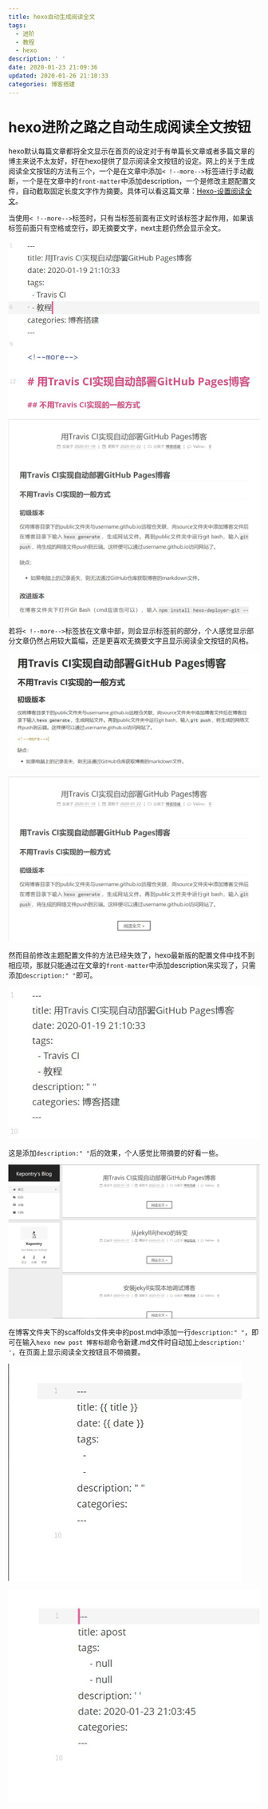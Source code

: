 ```yaml
---
title: hexo自动生成阅读全文
tags:
  - 进阶
  - 教程
  - hexo
description: ' '
date: 2020-01-23 21:09:36
updated: 2020-01-26 21:10:33
categories: 博客搭建
---
```


# hexo进阶之路之自动生成阅读全文按钮

hexo默认每篇文章都将全文显示在首页的设定对于有单篇长文章或者多篇文章的博主来说不太友好，好在hexo提供了显示阅读全文按钮的设定。网上的关于生成阅读全文按钮的方法有三个，一个是在文章中添加```< !--more-->```标签进行手动截断，一个是在文章中的`front-matter`中添加description，一个是修改主题配置文件，自动截取固定长度文字作为摘要。具体可以看这篇文章：[Hexo-设置阅读全文](https://www.jianshu.com/p/78c218f9d1e7)。

当使用```< !--more-->```标签时，只有当标签前面有正文时该标签才起作用，如果该标签前面只有空格或空行，即无摘要文字，next主题仍然会显示全文。

<img src="https://raw.githubusercontent.com/Kepontry/PicBed/master/img/20200122210039.jpg" style="zoom:80%;" />

<img src="https://raw.githubusercontent.com/Kepontry/PicBed/master/img/20200122211050.jpg"  />

若将```< !--more-->```标签放在文章中部，则会显示标签前的部分，个人感觉显示部分文章仍然占用较大篇幅，还是更喜欢无摘要文字且显示阅读全文按钮的风格。

![](https://raw.githubusercontent.com/Kepontry/PicBed/master/img/20200123204531.jpg)

![](https://raw.githubusercontent.com/Kepontry/PicBed/master/img/20200123204522.jpg)

然而目前修改主题配置文件的方法已经失效了，hexo最新版的配置文件中找不到相应项，那就只能通过在文章的`front-matter`中添加description来实现了，只需添加```description:" "```即可。

![](https://raw.githubusercontent.com/Kepontry/PicBed/master/img/20200123205251.jpg)

这是添加```description:" "```后的效果，个人感觉比带摘要的好看一些。

![](https://raw.githubusercontent.com/Kepontry/PicBed/master/img/20200122150838.jpg)

在博客文件夹下的scaffolds文件夹中的post.md中添加一行```description:" "```，即可在输入```hexo new post 博客标题```命令新建.md文件时自动加上```description:' '```，在页面上显示阅读全文按钮且不带摘要。

![](https://raw.githubusercontent.com/Kepontry/PicBed/master/img/20200123205811.jpg)

![](https://raw.githubusercontent.com/Kepontry/PicBed/master/img/20200123210428.jpg)